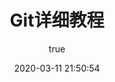 ---
pageComponent:
  name: Catalogue
  data:
    path: NoteFile-其他/Git学习笔记
    imgUrl: /img/ui.png
    description: Git详细教程，使用手册
title: Git详细教程
date: 2020-03-11 21:50:54
permalink: /other/git/detail
sidebar: false
article: false
comment: false
editLink: false
author:
  name: xugaoyi
  link: https://github.com/xugaoyi
---